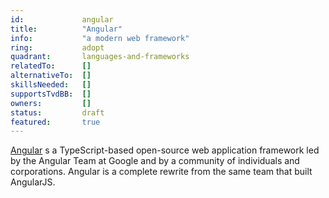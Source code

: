```yaml
---
id:     		angular
title:          "Angular"
info:           "a modern web framework"
ring:           adopt
quadrant:       languages-and-frameworks
relatedTo:		[]
alternativeTo:	[]
skillsNeeded:	[]
supportsTvdBB:	[]
owners:         [] 
status:			draft
featured:       true
---
```


[Angular](https://angular.io/) s a TypeScript-based open-source web application framework led by the Angular Team at Google and by a community of individuals and corporations. Angular is a complete rewrite from the same team that built AngularJS. 

